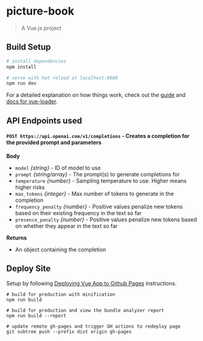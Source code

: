 # picture-book

> A Vue.js project

## Build Setup

``` bash
# install dependencies
npm install

# serve with hot reload at localhost:8080
npm run dev

```

For a detailed explanation on how things work, check out the [guide](http://vuejs-templates.github.io/webpack/) and [docs for vue-loader](http://vuejs.github.io/vue-loader).

## API Endpoints used

#### `POST https://api.openai.com/v1/completions` - Creates a completion for the provided prompt and parameters

**Body**

- `model` _{string}_ - ID of model to use
- `prompt` _{string/array}_ - The prompt(s) to generate completions for
- `temperature` _{number}_ - Sampling temperature to use. Higher means higher risks
- `max_tokens` _{integer}_ - Max number of tokens to generate in the completion
- `frequency_penalty` _{number}_ - Positive values penalize new tokens based on their existing frequency in the text so far
- `presence_penalty` _{number}_ - Positive values penalize new tokens based on whether they appear in the text so far

**Returns**

- An object containing the completion

## Deploy Site
Setup by following [Deploying Vue App to Github Pages](https://learnvue.co/articles/deploy-vue-to-github-pages) instructions.

    # build for production with minification
    npm run build

    # build for production and view the bundle analyzer report
    npm run build --report

    # update remote gh-pages and trigger GH actions to redeploy page
    git subtree push --prefix dist origin gh-pages